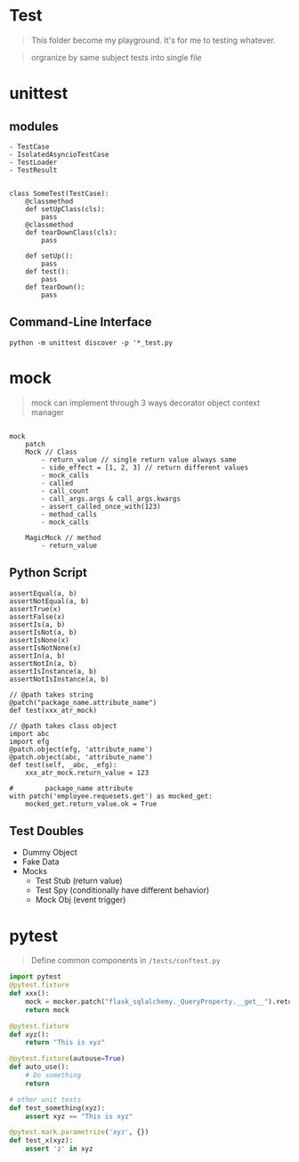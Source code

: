 # Test
> This folder become my playground. It's for me to testing whatever.

> orgranize by same subject tests into single file

# unittest
## modules
    - TestCase
    - IsolatedAsyncioTestCase
    - TestLoader
    - TestResult

```

class SomeTest(TestCase):
    @classmethod
    def setUpClass(cls):
        pass
    @classmethod
    def tearDownClass(cls):
        pass

    def setUp():
        pass
    def test():
        pass
    def tearDown():
        pass

```

## Command-Line Interface
```
python -m unittest discover -p '*_test.py

```

# mock

> mock can implement through 3 ways
>   decorator
>   object
>   context manager

```

mock
    patch
    Mock // Class
        - return_value // single return value always same
        - side_effect = [1, 2, 3] // return different values 
        - mock_calls
        - called
        - call_count
        - call_args.args & call_args.kwargs
        - assert_called_once_with(123)
        - method_calls
        - mock_calls

    MagicMock // method
        - return_value
```
## Python Script
```
assertEqual(a, b)
assertNotEqual(a, b)
assertTrue(x)
assertFalse(x)
assertIs(a, b)
assertIsNot(a, b)
assertIsNone(x)
assertIsNotNone(x)
assertIn(a, b)
assertNotIn(a, b)
assertIsInstance(a, b)
assertNotIsInstance(a, b)

// @path takes string
@patch("package_name.attribute_name")
def test(xxx_atr_mock)

// @path takes class object
import abc
import efg
@patch.object(efg, 'attribute_name')
@patch.object(abc, 'attribute_name')
def test(self, _abc, _efg):
    xxx_atr_mock.return_value = 123

#        package_name attribute  
with patch('employee.requesets.get') as mocked_get:
    mocked_get.return_value.ok = True

```

## Test Doubles
- Dummy Object
- Fake Data
- Mocks
  - Test Stub (return value)
  - Test Spy (conditionally have different behavior)
  - Mock Obj (event trigger)


# pytest
> Define common components in `/tests/conftest.py`
```py
import pytest
@pytest.fixture
def xxx():
    mock = mocker.patch("flask_sqlalchemy._QueryProperty.__get__").return_value = mocker.Mock()
    return mock

@pytest.fixture
def xyz():
    return "This is xyz"

@pytest.fixture(autouse=True)
def auto_use():
    # Do something
    return

# other unit tests
def test_something(xyz):
    assert xyz == "This is xyz"

@pytest.mark.parametrize('xyz', {})
def test_x(xyz):
    assert 'z' in xyz
```